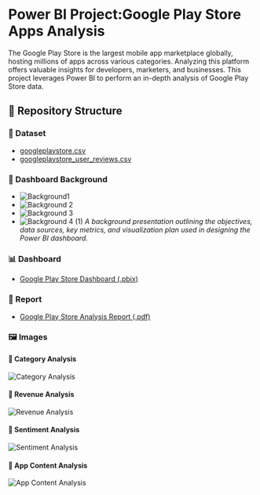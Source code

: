 # Power BI Project:Google Play Store Apps Analysis 
The Google Play Store is the largest mobile app marketplace globally, hosting millions of apps  across various categories. Analyzing this platform offers valuable insights for developers,  marketers, and businesses. This project leverages Power BI to perform an in-depth analysis of  Google Play Store data.
## 📁 Repository Structure
### 📂 Dataset
- [googleplaystore.csv](https://github.com/Samplergithub769/Google-Play-Store-Apps/blob/main/googleplaystore.csv)
- [googleplaystore_user_reviews.csv](https://github.com/Samplergithub769/Google-Play-Store-Apps/blob/main/googleplaystore_user_reviews.csv)

### 🎯 Dashboard Background
- ![Background1](https://github.com/user-attachments/assets/b082cd79-fdc8-4459-bfd3-94816786b965)
- ![Background 2](https://github.com/user-attachments/assets/83e41b12-2dd5-4056-b06e-0f033e983e64)
- ![Background 3](https://github.com/user-attachments/assets/5f8cd64e-7020-4963-aa5c-2e83e40e8913)
- ![Background 4 (1)](https://github.com/user-attachments/assets/4d5019f1-e775-4960-8d4d-2c06a033e439)
*A background presentation outlining the objectives, data sources, key metrics, and visualization plan used in designing the Power BI dashboard.*

### 📊 Dashboard
- [Google Play Store Dashboard (.pbix)](https://github.com/Samplergithub769/Google-Play-Store-Apps/blob/main/Google%20Play%20Store%20Apps%202.pbix)

### 📄 Report
- [Google Play Store Analysis Report (.pdf)](https://github.com/Samplergithub769/Google-Play-Store-Apps/blob/main/Google%20Play%20Store%20Apps%20Analysis.pdf)

### 🖼️ Images

#### 📌 Category Analysis
![Category Analysis](https://github.com/user-attachments/assets/fb7e309e-039c-42df-9d79-31e4ea86b46d)

#### 📌 Revenue Analysis
![Revenue Analysis](https://github.com/user-attachments/assets/015ac299-f21b-478b-b7c7-c00c9cdc8206)

#### 📌 Sentiment Analysis
![Sentiment Analysis](https://github.com/user-attachments/assets/5fa9385e-232d-430a-b718-31d5136b8e43)

#### 📌 App Content Analysis
![App Content Analysis](https://github.com/user-attachments/assets/d606e84c-2b48-438f-a71c-6551dc7466cc)


